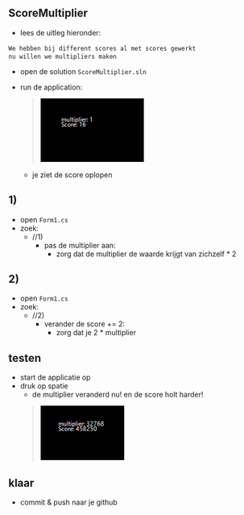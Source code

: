 

## ScoreMultiplier

- lees de uitleg hieronder:
```
We hebben bij different scores al met scores gewerkt
nu willen we multipliers maken
```



- open de solution `ScoreMultiplier.sln`

- run de application:
    > ![](img/game.PNG)
    - je ziet de score oplopen

## 1)

         
- open `Form1.cs`
- zoek:
    - //1) 
        -  pas de multiplier aan:
            - zorg dat de multiplier de waarde krijgt van zichzelf * 2
    

## 2)

- open `Form1.cs`
- zoek:
    - //2) 
        - verander de score += 2:
            - zorg dat je 2 * multiplier
  
        
## testen

- start de applicatie op
- druk op spatie
    - de multiplier veranderd nu! en de score holt harder!
    > ![](img/score.PNG)

## klaar

- commit & push naar je github        